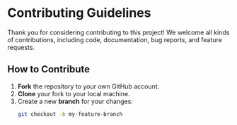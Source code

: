 # Contributing Guidelines

Thank you for considering contributing to this project! We welcome all kinds of contributions, including code, documentation, bug reports, and feature requests.
## How to Contribute
1. **Fork** the repository to your own GitHub account.
2. **Clone** your fork to your local machine.
3. Create a new **branch** for your changes:
   ```bash
   git checkout -b my-feature-branch
